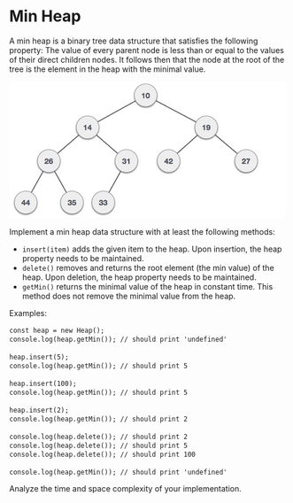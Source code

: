 # Min Heap

A min heap is a binary tree data structure that satisfies the following property: The value of every parent node is less than or equal to the values of their direct children nodes. It follows then that the node at the root of the tree is the element in the heap with the minimal value.

![min heap](min_heap_example.jpg)

Implement a min heap data structure with at least the following methods:

- `insert(item)` adds the given item to the heap. Upon insertion, the heap property needs to be maintained.
- `delete()` removes and returns the root element (the min value) of the heap. Upon deletion, the heap property needs to be maintained.
- `getMin()` returns the minimal value of the heap in constant time. This method does not remove the minimal value from the heap.

Examples:

    const heap = new Heap();
    console.log(heap.getMin()); // should print 'undefined'

    heap.insert(5);
    console.log(heap.getMin()); // should print 5

    heap.insert(100);
    console.log(heap.getMin()); // should print 5

    heap.insert(2);
    console.log(heap.getMin()); // should print 2

    console.log(heap.delete()); // should print 2
    console.log(heap.delete()); // should print 5
    console.log(heap.delete()); // should print 100

    console.log(heap.getMin()); // should print 'undefined'

Analyze the time and space complexity of your implementation.
